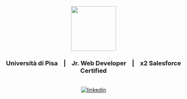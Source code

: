 <div align="center">
  <img width=120  src="https://davidedeleonardis.dev/static/media/exagon-logo-blue.660a125a6b44ee14c4a4.png" />

  ### Università di Pisa &nbsp;&nbsp; | &nbsp;&nbsp; Jr. Web Developer &nbsp;&nbsp; | &nbsp;&nbsp; x2 Salesforce Certified

   <br>

  <a href="https://linkedin.com/in/davide-de-leonardis">
    <img src=https://img.shields.io/badge/linkedin-%231E77B5.svg?&style=for-the-badge&logo=linkedin&logoColor=white alt=linkedin />
  </a>
</div>

